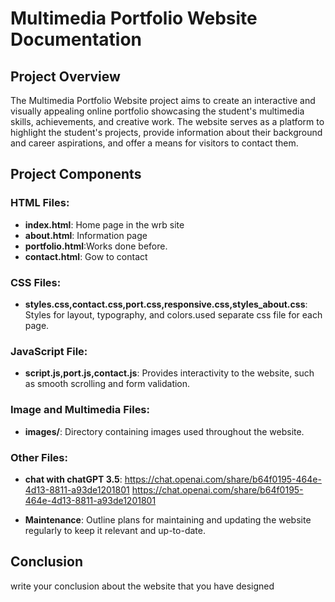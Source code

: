 # Multimedia Portfolio Website Documentation

## Project Overview

The Multimedia Portfolio Website project aims to create an interactive and visually appealing online portfolio showcasing the student's multimedia skills, achievements, and creative work. The website serves as a platform to highlight the student's projects, provide information about their background and career aspirations, and offer a means for visitors to contact them.

## Project Components

### HTML Files:

-   **index.html**: Home page in the wrb site
-   **about.html**: Information page
-   **portfolio.html**:Works done before.
-   **contact.html**: Gow to contact 

### CSS Files:

-   **styles.css,contact.css,port.css,responsive.css,styles_about.css**: Styles for layout, typography, and colors.used separate css file for each page.

### JavaScript File:

-   **script.js,port.js,contact.js**: Provides interactivity to the website, such as smooth scrolling and form validation.

### Image and Multimedia Files:

-   **images/**: Directory containing images used throughout the website.


### Other Files:

-   **chat with chatGPT 3.5**: https://chat.openai.com/share/b64f0195-464e-4d13-8811-a93de1201801
                                https://chat.openai.com/share/b64f0195-464e-4d13-8811-a93de1201801

-   **Maintenance**: Outline plans for maintaining and updating the website regularly to keep it relevant and up-to-date.

## Conclusion

write your conclusion about the website that you have designed
